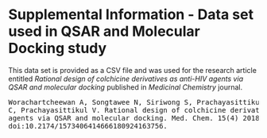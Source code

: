 # Supplemental Information - Data set used in QSAR and Molecular Docking study

This data set is provided as a CSV file and was used for the research article entitled *Rational design of colchicine derivatives as anti-HIV agents via QSAR and molecular docking* published in *Medicinal Chemistry* journal.

<pre>
Worachartcheewan A, Songtawee N, Siriwong S, Prachayasittikul S, Nantasenamat 
C, Prachayasittikul V. Rational design of colchicine derivatives as anti-HIV
agents via QSAR and molecular docking. Med. Chem. 15(4) 2018: 328-340. 
doi:10.2174/1573406414666180924163756.
</pre>
